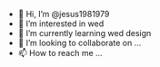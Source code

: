 - 👋 Hi, I’m @jesus1981979
- 👀 I’m interested in wed
- 🌱 I’m currently learning wed design
- 💞️ I’m looking to collaborate on ...
- 📫 How to reach me ...

<!---
jesus1981979/jesus1981979 is a ✨ special ✨ repository because its `README.md` (this file) appears on your GitHub profile.
You can click the Preview link to take a look at your changes.
--->

